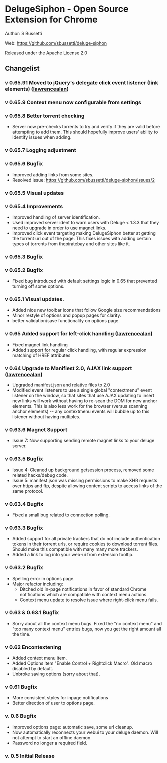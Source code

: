 # DelugeSiphon - Open Source Extension for Chrome
  Author: S Bussetti
  
  Web: https://github.com/sbussetti/deluge-siphon
  
  Released under the Apache License 2.0

## Changelist

### v 0.65.91 Moved to jQuery's delegate click event listener (link elements) ([lawrencealan](http://github.com/lawrencealan))


### v 0.65.9 Context menu now configurable from settings

### v 0.65.8 Better torrent checking
  * Server now pre-checks torrents to try and verify if they are valid before attempting to add them.  This should hopefully improve users' ability to identify issues when adding.

### v 0.65.7 Logging adjustment

### v 0.65.6 Bugfix
  * Improved adding links from some sites.
  * Resolved issue: https://github.com/sbussetti/deluge-siphon/issues/2

### v 0.65.5 Visual updates

### v 0.65.4 Improvements
  * Improved handling of server identification.
  * Used improved server ident to warn users with Deluge < 1.3.3 that they need to upgrade in order to use magnet links.
  * Improved click event targeting making DelugeSiphon better at getting the torrent url out of the page.  This fixes issues with adding certain types of torrents from thepiratebay and other sites like it.

### v 0.65.3 Bugfix

### v 0.65.2 Bugfix
  * Fixed bug introduced with default settings logic in 0.65 that prevented turning off some options.

### v 0.65.1 Visual updates.
  * Added nice new toolbar icons that follow Google size recommendations
  * Minor restyle of options and popup pages for clarity.
  * better validation/save functionality on options page.

### v 0.65 Added support for left-click handling ([lawrencealan](http://github.com/lawrencealan))
  * Fixed magnet link handling 
  * Added support for regular click handling, with regular expression matching of HREF attributes

### v 0.64 Upgrade to Manifiest 2.0, AJAX link support ([lawrencealan](http://github.com/lawrencealan))
  * Upgraded manifest.json and relative files to 2.0
  * Modified event listeners to use a single global "contextmenu" event listener on the window, so that sites that use AJAX updating to insert new links will work without having to re-scan the DOM for new anchor elements. This is also less work for the browser (versus scanning anchor elements) -- any contextmenu events will bubble up to this listener without having multiples. 

### v 0.63.6 Magnet Support
  * Issue 7: Now supporting sending remote magnet links to your deluge server.

### v 0.63.5 Bugfix
  * Issue 4: Cleaned up background getsession process, removed some related hacks/debug code.
  * Issue 5: manifest.json was missing permissions to make XHR requests over https and ftp, despite allowing content scripts to access links of the same protocol.

### v 0.63.4 Bugfix
  * Fixed a small bug related to connection polling.

### v 0.63.3 Bugfix
  * Added support for all private trackers that do not include authentication tokens in their torrent urls, or require cookies to download torrent files. Should make this compatible with many many more trackers.
  * Added a link to log into your web-ui from extension tooltip.

### v 0.63.2 Bugfix
  * Spelling error in options page.
  * Major refactor including:
    * Ditched old in-page notifications in favor of standard Chrome notifications which are compatible with context menu actions.
    * Context menu update to resolve issue where right-click menu fails.

### v 0.63 & 0.63.1 Bugfix
  * Sorry about all the context menu bugs.  Fixed the "no context menu" and "too many context menu" entries bugs, now you get the right amount all the time.

### v 0.62 Encontextening
  * Added context menu item.
  * Added Options item "Enable Control + Rightclick Macro".  Old macro disabled by default.
  * Unbroke saving options (sorry about that).

### v 0.61 Bugfix
  * More consistent styles for inpage notifications
  * Better direction of user to options page.

### v. 0.6 Bugfix
  * Improved options page: automatic save, some url cleanup.
  * Now automatically reconnects your webui to your deluge daemon.  Will not attempt to start an offline daemon.
  * Password no longer a required field.		
	
### v. 0.5 Initial Release

